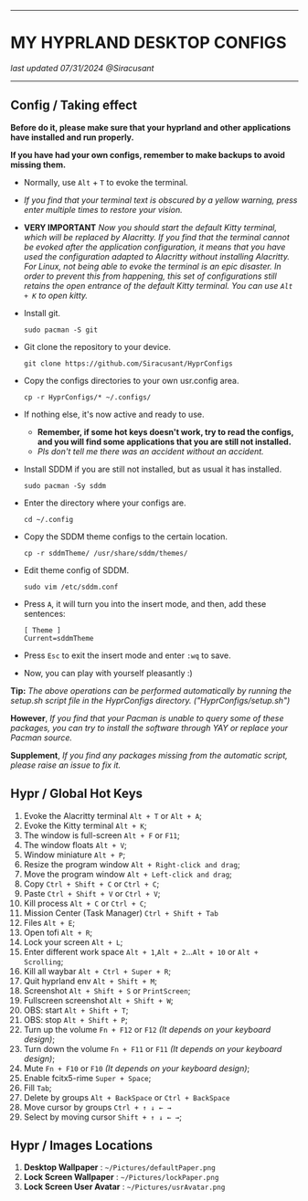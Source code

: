 - - -

# MY HYPRLAND DESKTOP CONFIGS

*last updated 07/31/2024 @Siracusant*

- - -

## Config / Taking effect

**Before do it, please make sure that your hyprland and other applications have installed and run properly.**

**If you have had your own configs, remember to make backups to avoid missing them.**

- Normally, use `Alt` + `T` to evoke the terminal. 

- *If you find that your terminal text is obscured by a yellow warning, press enter multiple times to restore your vision.*

- **VERY IMPORTANT** *Now you should start the default Kitty terminal, which will be replaced by Alacritty. If you find that the terminal cannot be evoked after the application configuration, it means that you have used the configuration adapted to Alacritty without installing Alacritty. For Linux, not being able to evoke the terminal is an epic disaster. In order to prevent this from happening, this set of configurations still retains the open entrance of the default Kitty terminal. You can use `Alt + K` to open kitty.*

- Install git.

      sudo pacman -S git

- Git clone the repository to your device.

      git clone https://github.com/Siracusant/HyprConfigs

- Copy the configs directories to your own usr.config area.

      cp -r HyprConfigs/* ~/.configs/

- If nothing else, it's now active and ready to use.

    - **Remember, if some hot keys doesn't work, try to read the configs, and you will find some applications that you are still not installed.**
    - *Pls don't tell me there was an accident without an accident.*

- Install SDDM if you are still not installed, but as usual it has installed.

      sudo pacman -Sy sddm

- Enter the directory where your configs are.

      cd ~/.config

- Copy the SDDM theme configs to the certain location.

      cp -r sddmTheme/ /usr/share/sddm/themes/

- Edit theme config of SDDM.

      sudo vim /etc/sddm.conf

- Press `A`, it will turn you into the insert mode, and then, add these sentences:
  ````
  [ Theme ]
  Current=sddmTheme
  ````
- Press `Esc` to exit the insert mode and enter `:wq` to save.
- Now, you can play with yourself pleasantly :)

**Tip:** *The above operations can be performed automatically by running the setup.sh script file in the HyprConfigs directory. ("HyprConfigs/setup.sh")*

**However**, *If you find that your Pacman is unable to query some of these packages, you can try to install the software through YAY or replace your Pacman source.*

**Supplement**, *If you find any packages missing from the automatic script, please raise an issue to fix it.*

## Hypr / Global Hot Keys
1. Evoke the Alacritty terminal `Alt + T` or `Alt + A`;
2. Evoke the Kitty terminal `Alt + K`;
3. The window is full-screen `Alt + F` or `F11`;
4. The window floats `Alt + V`;
5. Window miniature `Alt + P`;
6. Resize the program window `Alt + Right-click and drag`;
7. Move the program window `Alt + Left-click and drag`;
8. Copy `Ctrl + Shift + C` or `Ctrl + C`;
9. Paste `Ctrl + Shift + V` or `Ctrl + V`;
10. Kill process `Alt + C` or `Ctrl + C`;
11. Mission Center (Task Manager) `Ctrl + Shift + Tab`
12. Files `Alt + E`;
13. Open tofi `Alt + R`;
14. Lock your screen `Alt + L`;
15. Enter different work space `Alt + 1`,`Alt + 2`...`Alt + 10` or `Alt + Scrolling`;
16. Kill all waybar `Alt + Ctrl + Super + R`;
17. Quit hyprland env `Alt + Shift + M`;
18. Screenshot `Alt + Shift + S` or `PrintScreen`;
19. Fullscreen screenshot `Alt + Shift + W`;
20. OBS: start `Alt + Shift + T`;
21. OBS: stop  `Alt + Shift + P`;
22. Turn up the volume `Fn + F12` or `F12` *(It depends on your keyboard design)*;
23. Turn down the volume `Fn + F11` or `F11` *(It depends on your keyboard design)*;
24. Mute `Fn + F10` or `F10` *(It depends on your keyboard design)*;
25. Enable fcitx5-rime `Super + Space`;
26. Fill `Tab`;
27. Delete by groups `Alt + BackSpace` or `Ctrl + BackSpace`
28. Move cursor by groups `Ctrl + ↑ ↓ ← →`
29. Select by moving cursor `Shift + ↑ ↓ ← →`;

## Hypr / Images Locations
1. **Desktop Wallpaper** : `~/Pictures/defaultPaper.png`
2. **Lock Screen Wallpaper** : `~/Pictures/lockPaper.png`
3. **Lock Screen User Avatar** : `~/Pictures/usrAvatar.png`
